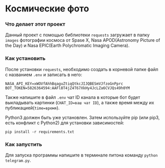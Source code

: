 # Космические фото

### Что делает этот проект

Данный проект с помощью библиотеки ```requests``` загружает в папку ```images``` фотографии космоса от Spase X, Nasa APOD(Astronomy Picture of the Day) и Nasa EPIC(Earth Polychromatic Imaging Camera).

### Как установить

После установки ```requests```, необходимо создать в корневой папке файл с названием ```.env``` и записать в него:

```
NASA_API_KEY=xWOVfAhhBqaguZtiqQtkcJIJQBESmVJfzoGnPprc
BOT_TOKEN=5826364594:AAFl8T4jZ4T67XkHy4JcLZa6CVJQs49h0YM
``` 

Также напишите в файл ```.env``` чат ID канала в которые бот будет выкладывать картинки (```CHAT_ID=ваш чат ID```), a также время между их публикацией(```time=время```).

Python3 должен быть уже установлен. Затем используйте pip (или pip3, есть конфликт с Python2) для установки зависимостей:

```
pip install -r requirements.txt
```

### Как запустить

Для запуска программы напишите в терминале питона команду ```python telegram.py```.
